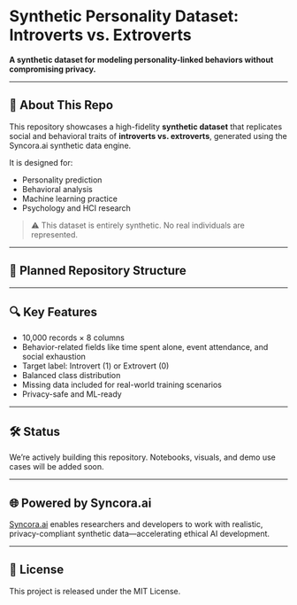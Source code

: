 # Synthetic Personality Dataset: Introverts vs. Extroverts

**A synthetic dataset for modeling personality-linked behaviors without compromising privacy.**

---

## 🧠 About This Repo

This repository showcases a high-fidelity **synthetic dataset** that replicates social and behavioral traits of **introverts vs. extroverts**, generated using the Syncora.ai synthetic data engine.

It is designed for:
- Personality prediction
- Behavioral analysis
- Machine learning practice
- Psychology and HCI research

> ⚠️ This dataset is entirely synthetic. No real individuals are represented.

---

## 📂 Planned Repository Structure


---

## 🔍 Key Features

- 10,000 records × 8 columns
- Behavior-related fields like time spent alone, event attendance, and social exhaustion
- Target label: Introvert (1) or Extrovert (0)
- Balanced class distribution
- Missing data included for real-world training scenarios
- Privacy-safe and ML-ready

---

## 🛠️ Status

We’re actively building this repository. Notebooks, visuals, and demo use cases will be added soon.

---

## 🌐 Powered by Syncora.ai

[Syncora.ai](https://syncora.ai) enables researchers and developers to work with realistic, privacy-compliant synthetic data—accelerating ethical AI development.

---

## 📜 License

This project is released under the MIT License.
